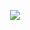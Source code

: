 <p align="center">
  <img
    align="center"
    src="https://rawcdn.githack.com/tunnckoCore/opensource/820e49e8692e845205e50d5c5f5869d8313f4206/packages/glob-cache/logo.png"
  />
</p>
